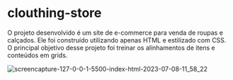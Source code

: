 # clouthing-store
O projeto desenvolvido é um site de e-commerce para venda de roupas e calçados. Ele foi construído utilizando apenas HTML e estilizado com CSS. O principal objetivo desse projeto foi treinar os alinhamentos de itens e conteúdos em grids.

![screencapture-127-0-0-1-5500-index-html-2023-07-08-11_58_22](https://github.com/gabrielfc98/clouthing-store/assets/122616019/0b20089f-0dfd-40e5-8e14-1fdd7c249775)
